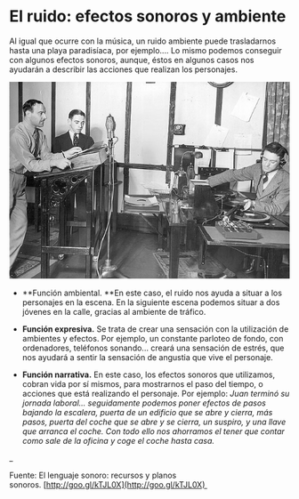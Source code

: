 # El ruido: efectos sonoros y ambiente

Al igual que ocurre con la música, un ruido ambiente puede trasladarnos hasta una playa paradisíaca, por ejemplo.... Lo mismo podemos conseguir con algunos efectos sonoros, aunque, éstos en algunos casos nos ayudarán a describir las acciones que realizan los personajes.


[![efectos. Licencia Creative Commons 4.0 bync-nd](img/efectos_sonoros1.jpg "efectos")](https://goo.gl/CdQdtT)


*   **Función ambiental. **En este caso, el ruido nos ayuda a situar a los personajes en la escena. En la siguiente escena podemos situar a dos jóvenes en la calle, gracias al ambiente de tráfico.

*   **Función expresiva.** Se trata de crear una sensación con la utilización de ambientes y efectos. Por ejemplo, un constante parloteo de fondo, con ordenadores, teléfonos sonando... creará una sensación de estrés, que nos ayudará a sentir la sensación de angustia que vive el personaje.

*   **Función narrativa.** En este caso, los efectos sonoros que utilizamos, cobran vida por sí mismos, para mostrarnos el paso del tiempo, o acciones que está realizando el personaje. Por ejemplo: _Juan terminó su jornada laboral... seguidamente podemos poner efectos de pasos bajando la escalera, puerta de un edificio que se abre y cierra, más pasos, puerta del coche que se abre y se cierra, un suspiro, y una llave que arranca el coche. Con todo ello nos ahorramos el tener que contar como sale de la oficina y coge el coche hasta casa._

_

Fuente: El lenguaje sonoro: recursos y planos sonoros. [http://goo.gl/kTJL0X](http://goo.gl/kTJL0X) 

